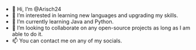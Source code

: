 - 👋 Hi, I’m @Arisch24
- 👀 I’m interested in learning new languages and upgrading my skills.
- 🌱 I’m currently learning Java and Python.
- 💞️ I’m looking to collaborate on any open-source projects as long as I am able to do it.
- 📫 You can contact me on any of my socials.

<!---
Arisch24/Arisch24 is a ✨ special ✨ repository because its `README.md` (this file) appears on your GitHub profile.
You can click the Preview link to take a look at your changes.
--->
